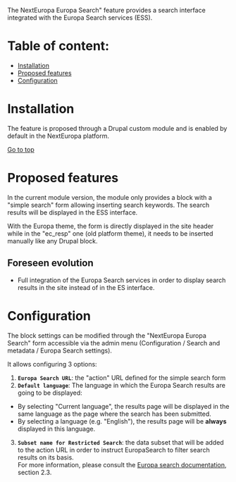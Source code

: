 The NextEuropa Europa Search" feature provides a search interface integrated with the 
Europa Search services (ESS).


Table of content:
=================
- [Installation](#installation)
- [Proposed features](#features)
- [Configuration](#configuration)

# Installation

The feature is proposed through a Drupal custom module and is enabled by default in the NextEuropa platform.

[Go to top](#table-of-content)

# Proposed features

In the current module version, the module only provides a block with a "simple search" form allowing inserting search 
keywords. 
The search results will be displayed in the ESS interface.

With the Europa theme, the form is directly displayed in the site header while in the "ec_resp" one (old platform theme), 
it needs to be inserted manually like any Drupal block. 

## Foreseen evolution

* Full integration of the Europa Search services in order to display search results in the site instead of in the ES interface.

# Configuration
The block settings can be modified through the "NextEuropa Europa Search" form accessible via the admin menu 
(Configuration / Search and metadata / Europa Search settings).

It allows configuring 3 options:
1. **`Europa Search URL`**: the "action" URL defined for the simple search form
2. **`Default language`**: The language in which the Europa Search results are going to be displayed:<br />
* By selecting "Current language", the results page will be displayed in the same language as the page where the search has been submitted.<br />
* By selecting a language (e.g. "English"), the results page will be **always** displayed in this language.
3. **`Subset name for Restricted Search`**: the data subset that will be added to the action URL in order to instruct EuropaSearch to filter search results on its basis.<br />
 For more information, please consult the [Europa search documentation](http://ec.europa.eu/ipg/docs/services/search-guidelines_en.pdf), section  2.3.



